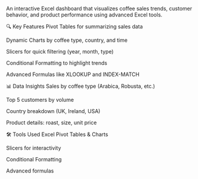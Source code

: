 An interactive Excel dashboard that visualizes coffee sales trends, customer behavior, and product performance using advanced Excel tools.

🔍 Key Features
Pivot Tables for summarizing sales data

Dynamic Charts by coffee type, country, and time

Slicers for quick filtering (year, month, type)

Conditional Formatting to highlight trends

Advanced Formulas like XLOOKUP and INDEX-MATCH

📊 Data Insights
Sales by coffee type (Arabica, Robusta, etc.)

Top 5 customers by volume

Country breakdown (UK, Ireland, USA)

Product details: roast, size, unit price

🛠 Tools Used
Excel Pivot Tables & Charts

Slicers for interactivity

Conditional Formatting

Advanced formulas

